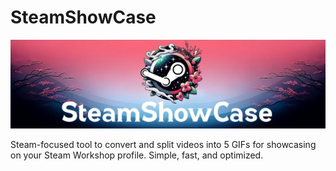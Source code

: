 # SteamShowCase
![](Resources/Banner.png)

Steam-focused tool to convert and split videos into 5 GIFs for showcasing on your Steam Workshop profile. Simple, fast, and optimized.
